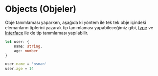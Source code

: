 # Objects \(Objeler\)

Obje tanımlaması yaparken, aşağıda ki yöntem ile tek tek obje içindeki elemanların tiplerini yazarak tip tanımlaması yapabileceğimiz gibi, [type](type.md) ve [Interface](interfaces.md) ile de tip tanımlaması yapılabilir.

```typescript
let user: {
    name: string,
    age: number
}

user.name = 'osman'
user.age = 14
```



